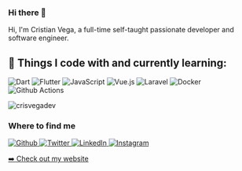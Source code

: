 ### Hi there 👋

<p>Hi, I'm Cristian Vega, a full-time self-taught passionate developer and software engineer.</p>

<h2>🚀 Things I code with and currently learning:</h2>

![Dart](https://img.shields.io/badge/dart-0175C2.svg?style=for-the-badge&logo=dart&logoColor=white)
![Flutter](https://img.shields.io/badge/Flutter-02569B.svg?style=for-the-badge&logo=Flutter&logoColor=white)
![JavaScript](https://img.shields.io/badge/javascript-323330.svg?style=for-the-badge&logo=javascript&logoColor=%23F7DF1E)
![Vue.js](https://img.shields.io/badge/vuejs-35495e.svg?style=for-the-badge&logo=vuedotjs&logoColor=%234FC08D)
![Laravel](https://img.shields.io/badge/laravel-ff2d20.svg?style=for-the-badge&logo=laravel&logoColor=%23ffffff)
![Docker](https://img.shields.io/badge/docker-46a2f1.svg?style=for-the-badge&logo=docker&logoColor=%23ffffff)
![Github Actions](https://img.shields.io/badge/github%20actions-010101.svg?style=for-the-badge&logo=github&logoColor=%23ffffff)

<img src="https://github-readme-stats.vercel.app/api?username=crisvegadev&show_icons=true&count_private=true" alt="crisvegadev" />


<h3>Where to find me</h3>
<p>
    <a href="https://github.com/crisvegadev" target="_blank">
        <img alt="Github" src="https://img.shields.io/badge/GitHub-%2312100E.svg?&style=for-the-badge&logo=Github&logoColor=white" />
    </a> 
    <a href="https://twitter.com/crisvegadev" target="_blank">
        <img alt="Twitter" src="https://img.shields.io/badge/twitter-%231DA1F2.svg?&style=for-the-badge&logo=twitter&logoColor=white" />
    </a> 
    <a href="https://www.linkedin.com/in/crisvegadev" target="_blank">
        <img alt="LinkedIn" src="https://img.shields.io/badge/linkedin-%230077B5.svg?&style=for-the-badge&logo=linkedin&logoColor=white" />
    </a> 
    <a href="https://www.instagram.com/crisvegadev/" target="_blank">
        <img alt="Instagram" src="https://img.shields.io/badge/instagram-%23E4405F.svg?&style=for-the-badge&logo=instagram&logoColor=white" >
    </a> 
</p>
<p>
    <a href="https://crisvega.dev/">➡️ Check out my website</a>
</p>
